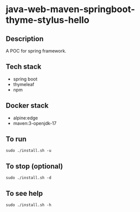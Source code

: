 # java-web-maven-springboot-thyme-stylus-hello

## Description
A POC for spring framework.

## Tech stack
- spring boot
- thymeleaf
- npm

## Docker stack
- alpine:edge
- maven:3-openjdk-17

## To run
`sudo ./install.sh -u`

## To stop (optional)
`sudo ./install.sh -d`

## To see help
`sudo ./install.sh -h`

